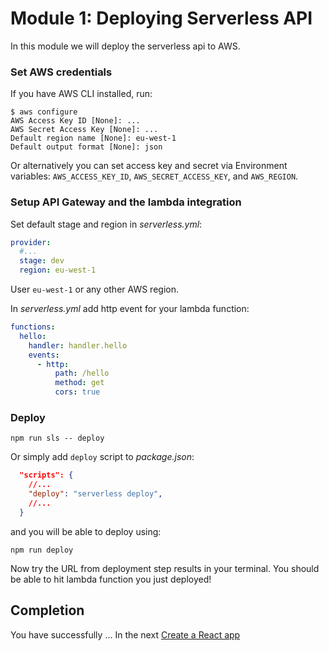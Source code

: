 # Module 1: Deploying Serverless API

In this module we will deploy the serverless api to AWS.

### Set AWS credentials

If you have AWS CLI installed, run:

```
$ aws configure
AWS Access Key ID [None]: ...
AWS Secret Access Key [None]: ...
Default region name [None]: eu-west-1
Default output format [None]: json
```

Or alternatively you can set access key and secret via Environment variables: `AWS_ACCESS_KEY_ID`, `AWS_SECRET_ACCESS_KEY`, and `AWS_REGION`.

### Setup API Gateway and the lambda integration

Set default stage and region in _serverless.yml_:

```yml
provider:
  #...
  stage: dev
  region: eu-west-1
```
User `eu-west-1` or any other AWS region.

In _serverless.yml_ add http event for your lambda function:

```yml
functions:
  hello:
    handler: handler.hello
    events:
      - http:
          path: /hello
          method: get
          cors: true
```

### Deploy

`npm run sls -- deploy`

Or simply add `deploy` script to _package.json_:

```json
  "scripts": {
    //...
    "deploy": "serverless deploy",
    //...
  }
```

and you will be able to deploy using:

`npm run deploy`

Now try the URL from deployment step results in your terminal. You should be able to hit lambda function you just deployed!

## Completion

You have successfully ... In the next [Create a React app](../2_React)
